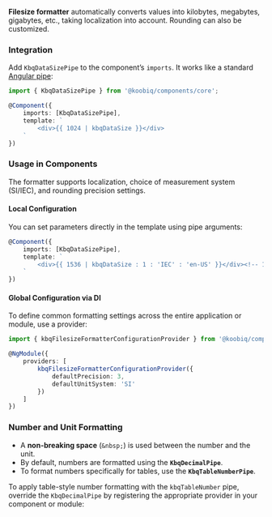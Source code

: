**Filesize formatter** automatically converts values into kilobytes, megabytes, gigabytes, etc., taking localization into account. Rounding can also be customized.

<!-- example(filesize-formatter-overview) -->

### Integration

Add `KbqDataSizePipe` to the component’s `imports`. It works like a standard [Angular pipe](https://angular.dev/guide/templates/pipes):

```ts
import { KbqDataSizePipe } from '@koobiq/components/core';

@Component({
    imports: [KbqDataSizePipe],
    template: `
        <div>{{ 1024 | kbqDataSize }}</div>
    `
})
```

### Usage in Components

The formatter supports localization, choice of measurement system (SI/IEC), and rounding precision settings.

#### Local Configuration

You can set parameters directly in the template using pipe arguments:

```ts
@Component({
    imports: [KbqDataSizePipe],
    template: `
        <div>{{ 1536 | kbqDataSize : 1 : 'IEC' : 'en-US' }}</div><!-- 1.5 KB -->
    `
})
```

#### Global Configuration via DI

To define common formatting settings across the entire application or module, use a provider:

```ts
import { kbqFilesizeFormatterConfigurationProvider } from '@koobiq/components/core';

@NgModule({
    providers: [
        kbqFilesizeFormatterConfigurationProvider({
            defaultPrecision: 3,
            defaultUnitSystem: 'SI'
        })
    ]
})
```

### Number and Unit Formatting

- A **non-breaking space** (`&nbsp;`) is used between the number and the unit.
- By default, numbers are formatted using the **`KbqDecimalPipe`**.
- To format numbers specifically for tables, use the **`KbqTableNumberPipe`**.

To apply table-style number formatting with the `kbqTableNumber` pipe, override the `KbqDecimalPipe` by registering the appropriate provider in your component or module:

<!-- example(filesize-formatter-table-number) -->
